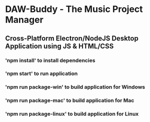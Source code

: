 # DAW-Buddy - The Music Project Manager
## Cross-Platform Electron/NodeJS Desktop Application using JS & HTML/CSS
### 
### 'npm install' to install dependencies
### 'npm start' to run application
### 'npm run package-win'   to build application for Windows
### 'npm run package-mac'   to build application for Mac
### 'npm run package-linux' to build application for Linux
